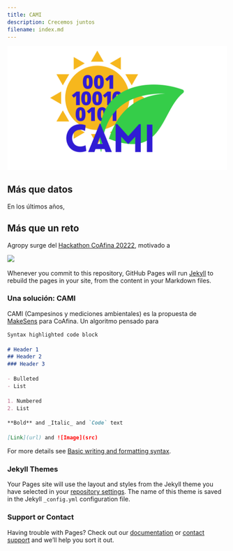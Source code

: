 ```yaml
---
title: CAMI
description: Crecemos juntos
filename: index.md
--- 
```


![](CAMI.png)

## Más que datos

En los últimos años, 

## Más que un reto

Agropy surge del [Hackathon CoAfina 20222](https://laconga.redclara.net/hackathon/), motivado a 

![](https://laconga.redclara.net/hackathon/static/media/logo-co-afina.196c0780.png)


Whenever you commit to this repository, GitHub Pages will run [Jekyll](https://jekyllrb.com/) to rebuild the pages in your site, from the content in your Markdown files.

### Una solución: CAMI

CAMI (Campesinos y mediciones ambientales) es la propuesta de [MakeSens](https://makesens.co/) para CoAfina. Un algoritmo pensado para

```markdown
Syntax highlighted code block

# Header 1
## Header 2
### Header 3

- Bulleted
- List

1. Numbered
2. List

**Bold** and _Italic_ and `Code` text

[Link](url) and ![Image](src)
```

For more details see [Basic writing and formatting syntax](https://docs.github.com/en/github/writing-on-github/getting-started-with-writing-and-formatting-on-github/basic-writing-and-formatting-syntax).

### Jekyll Themes

Your Pages site will use the layout and styles from the Jekyll theme you have selected in your [repository settings](https://github.com/ramosmaria/Reto-2-Agropy/settings/pages). The name of this theme is saved in the Jekyll `_config.yml` configuration file.

### Support or Contact

Having trouble with Pages? Check out our [documentation](https://docs.github.com/categories/github-pages-basics/) or [contact support](https://support.github.com/contact) and we’ll help you sort it out.
